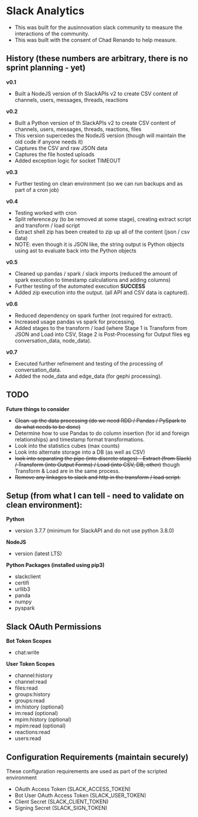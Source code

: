 # Slack Analytics

* This was built for the ausinnovation slack community to measure the interactions of the community.
* This was built with the consent of Chad Renando to help measure.

## History (these numbers are arbitrary, there is no sprint planning - yet)

**v0.1**
* Built a NodeJS version of th SlackAPIs v2 to create CSV content of channels, users, messages, threads, reactions 

**v0.2**
* Built a Python version of th SlackAPIs v2 to create CSV content of channels, users, messages, threads, reactions, files
* This version supercedes the NodeJS version (though will maintain the old code if anyone needs it)
* Captures the CSV and raw JSON data
* Captures the file hosted uploads
* Added exception logic for socket TIMEOUT

**v0.3**
* Further testing on clean environment (so we can run backups and as part of a cron job)

**v0.4**
* Testing worked with cron
* Split reference.py (to be removed at some stage), creating extract script and transform / load script
* Extract shell zip has been created to zip up all of the content (json / csv data)
* NOTE: even though it is JSON like, the string output is Python objects using ast to evaluate back into the Python objects

**v0.5**
* Cleaned up pandas / spark / slack imports (reduced the amount of spark execution to timestamp calculations and adding columns)
* Further testing of the automated execution __SUCCESS__
* Added zip execution into the output. (all API and CSV data is captured).

**v0.6**
* Reduced dependency on spark further (not required for extract).
* Increased usage pandas vs spark for processing.
* Added stages to the transform / load (where Stage 1 is Transform from JSON and Load into CSV, Stage 2 is Post-Processing for Output files eg conversation_data, node_data).

**v0.7**
* Executed further refinement and testing of the processing of conversation_data.
* Added the node_data and edge_data (for gephi processing).

## TODO

**Future things to consider**
* ~~Clean-up the data processing (do we need RDD / Pandas / PySpark to do what needs to be done)~~
* Determine how to use Pandas to do column insertion (for id and foreign relationships) and timestamp format transformations.
* Look into the statistics cubes (max counts)
* Look into alternate storage into a DB (as well as CSV)
* ~~look into separating the pipe (into discrete stages) - Extract (from Slack) / Transform (into Output Forms) / Load (into CSV, DB, other)~~ though Transform & Load are in the same process.
* ~~Remove any linkages to slack and http in the transform / load script.~~

## Setup (from what I can tell - need to validate on clean environment):

**Python**
* version 3.7.7 (minimum for SlackAPI and do not use python 3.8.0)

**NodeJS**
* version (latest LTS)

**Python Packages (installed using pip3)**
* slackclient
* certifi
* urllib3
* panda
* numpy 
* pyspark

## Slack OAuth Permissions

**Bot Token Scopes**
* chat:write

**User Token Scopes**
* channel:history
* channel:read
* files:read
* groups:history
* groups:read
* im:history (optional)
* im:read (optional)
* mpim:history (optional)
* mpim:read (optional)
* reactions:read
* users:read

## Configuration Requirements (maintain securely)

These configuration requirements are used as part of the scripted environment
* OAuth Access Token (SLACK_ACCESS_TOKEN)
* Bot User OAuth Access Token (SLACK_USER_TOKEN)
* Client Secret (SLACK_CLIENT_TOKEN)
* Signing Secret (SLACK_SIGN_TOKEN)
